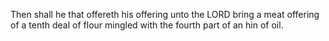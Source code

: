 Then shall he that offereth his offering unto the LORD bring a meat offering of a tenth deal of flour mingled with the fourth part of an hin of oil.
